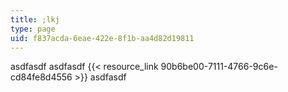 ```yaml
---
title: ;lkj
type: page
uid: f837acda-6eae-422e-8f1b-aa4d82d19811
---
```

asdfasdf asdfasdf {{< resource_link 90b6be00-7111-4766-9c6e-cd84fe8d4556 >}}
 asdfasdf